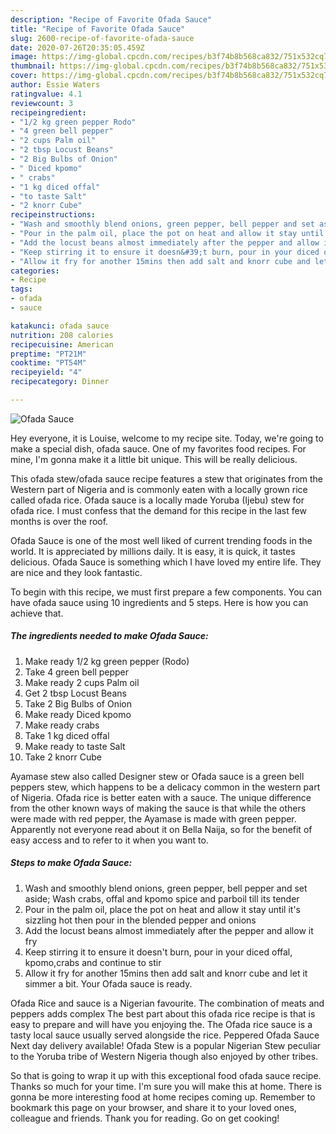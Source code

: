 ```yaml
---
description: "Recipe of Favorite Ofada Sauce"
title: "Recipe of Favorite Ofada Sauce"
slug: 2600-recipe-of-favorite-ofada-sauce
date: 2020-07-26T20:35:05.459Z
image: https://img-global.cpcdn.com/recipes/b3f74b8b568ca832/751x532cq70/ofada-sauce-recipe-main-photo.jpg
thumbnail: https://img-global.cpcdn.com/recipes/b3f74b8b568ca832/751x532cq70/ofada-sauce-recipe-main-photo.jpg
cover: https://img-global.cpcdn.com/recipes/b3f74b8b568ca832/751x532cq70/ofada-sauce-recipe-main-photo.jpg
author: Essie Waters
ratingvalue: 4.1
reviewcount: 3
recipeingredient:
- "1/2 kg green pepper Rodo"
- "4 green bell pepper"
- "2 cups Palm oil"
- "2 tbsp Locust Beans"
- "2 Big Bulbs of Onion"
- " Diced kpomo"
- " crabs"
- "1 kg diced offal"
- "to taste Salt"
- "2 knorr Cube"
recipeinstructions:
- "Wash and smoothly blend onions, green pepper, bell pepper and set aside; Wash crabs, offal and kpomo spice and parboil till its tender"
- "Pour in the palm oil, place the pot on heat and allow it stay until it&#39;s sizzling hot then pour in the blended pepper and onions"
- "Add the locust beans almost immediately after the pepper and allow it fry"
- "Keep stirring it to ensure it doesn&#39;t burn, pour in your diced offal, kpomo,crabs and continue to stir"
- "Allow it fry for another 15mins then add salt and knorr cube and let it simmer a bit. Your Ofada sauce is ready."
categories:
- Recipe
tags:
- ofada
- sauce

katakunci: ofada sauce 
nutrition: 208 calories
recipecuisine: American
preptime: "PT21M"
cooktime: "PT54M"
recipeyield: "4"
recipecategory: Dinner

---
```



![Ofada Sauce](https://img-global.cpcdn.com/recipes/b3f74b8b568ca832/751x532cq70/ofada-sauce-recipe-main-photo.jpg)

Hey everyone, it is Louise, welcome to my recipe site. Today, we're going to make a special dish, ofada sauce. One of my favorites food recipes. For mine, I'm gonna make it a little bit unique. This will be really delicious.

This ofada stew/ofada sauce recipe features a stew that originates from the Western part of Nigeria and is commonly eaten with a locally grown rice called ofada rice. Ofada sauce is a locally made Yoruba (Ijebu) stew for ofada rice. I must confess that the demand for this recipe in the last few months is over the roof.

Ofada Sauce is one of the most well liked of current trending foods in the world. It is appreciated by millions daily. It is easy, it is quick, it tastes delicious. Ofada Sauce is something which I have loved my entire life. They are nice and they look fantastic.


To begin with this recipe, we must first prepare a few components. You can have ofada sauce using 10 ingredients and 5 steps. Here is how you can achieve that.

<!--inarticleads1-->

##### The ingredients needed to make Ofada Sauce:

1. Make ready 1/2 kg green pepper (Rodo)
1. Take 4 green bell pepper
1. Make ready 2 cups Palm oil
1. Get 2 tbsp Locust Beans
1. Take 2 Big Bulbs of Onion
1. Make ready  Diced kpomo
1. Make ready  crabs
1. Take 1 kg diced offal
1. Make ready to taste Salt
1. Take 2 knorr Cube


Ayamase stew also called Designer stew or Ofada sauce is a green bell peppers stew, which happens to be a delicacy common in the western part of Nigeria. Ofada rice is better eaten with a sauce. The unique difference from the other known ways of making the sauce is that while the others were made with red pepper, the Ayamase is made with green pepper. Apparently not everyone read about it on Bella Naija, so for the benefit of easy access and to refer to it when you want to. 

<!--inarticleads2-->

##### Steps to make Ofada Sauce:

1. Wash and smoothly blend onions, green pepper, bell pepper and set aside; Wash crabs, offal and kpomo spice and parboil till its tender
1. Pour in the palm oil, place the pot on heat and allow it stay until it&#39;s sizzling hot then pour in the blended pepper and onions
1. Add the locust beans almost immediately after the pepper and allow it fry
1. Keep stirring it to ensure it doesn&#39;t burn, pour in your diced offal, kpomo,crabs and continue to stir
1. Allow it fry for another 15mins then add salt and knorr cube and let it simmer a bit. Your Ofada sauce is ready.


Ofada Rice and sauce is a Nigerian favourite. The combination of meats and peppers adds complex The best part about this ofada rice recipe is that is easy to prepare and will have you enjoying the. The Ofada rice sauce is a tasty local sauce usually served alongside the rice. Peppered Ofada Sauce Next day delivery available! Ofada Stew is a popular Nigerian Stew peculiar to the Yoruba tribe of Western Nigeria though also enjoyed by other tribes. 

So that is going to wrap it up with this exceptional food ofada sauce recipe. Thanks so much for your time. I'm sure you will make this at home. There is gonna be more interesting food at home recipes coming up. Remember to bookmark this page on your browser, and share it to your loved ones, colleague and friends. Thank you for reading. Go on get cooking!
